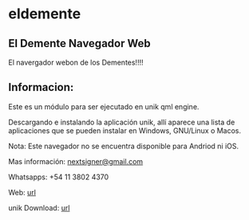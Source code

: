 # eldemente

## El Demente Navegador Web

El navergador webon de los Dementes!!!!

## Informacion:

Este es un módulo para ser ejecutado en unik qml engine.

Descargando e instalando la aplicación unik, allí aparece una lista de 
aplicaciones que se pueden instalar en Windows, GNU/Linux o Macos.

Nota: Este navegador no se encuentra disponible para Andriod ni iOS.

Mas información: nextsigner@gmail.com

Whatsapps: +54 11 3802 4370

Web: [url](http://unikode.org/)

unik Download: [url](https://nsdocs.blogspot.com.ar/p/download.html)
